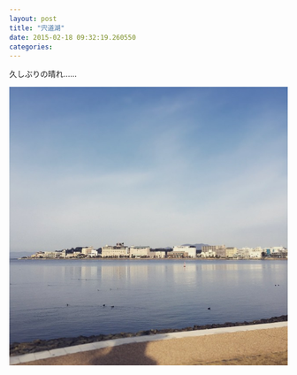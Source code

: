 ```yaml
---
layout: post
title: "宍道湖"
date: 2015-02-18 09:32:19.260550
categories: 
---
```


久しぶりの晴れ……

![](/assets/images/201502/10986010_1375412532775261_337005432_n.jpg)


